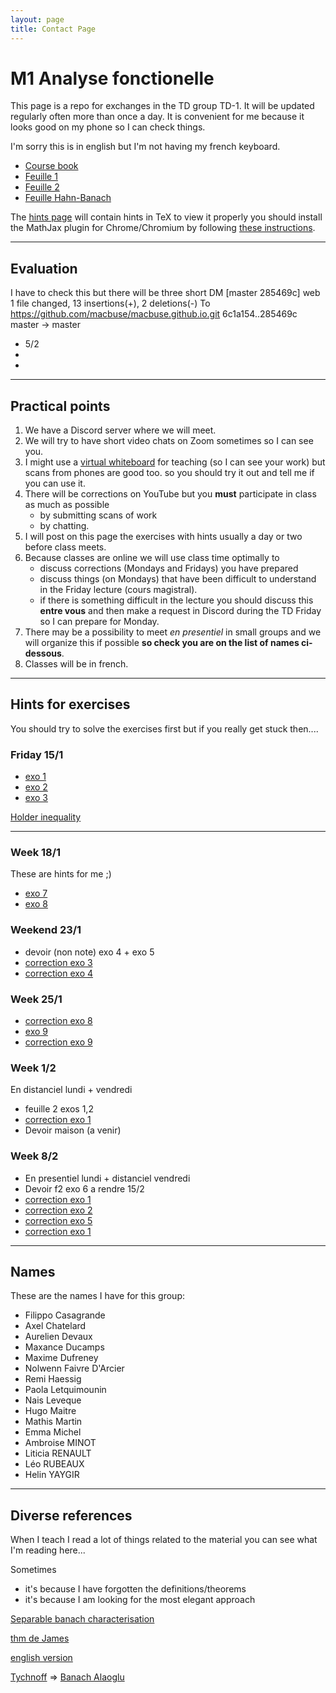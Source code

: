 ```yaml
---
layout: page
title: Contact Page
---
```


# M1 Analyse fonctionelle

This page is a repo for exchanges 
in the TD group TD-1. It will be updated regularly
often more than once a day. It is convenient for
me because it looks good on my phone so I can  check things.


I'm sorry 
this is in english but I'm not having  my french keyboard.

- [Course
    book](https://perso.telecom-paristech.fr/decreuse/_downloads/44d14d51b5d8b66b4a3aa0f6e9d2f9e0/analyse-fonctionnelle.pdf)
- [Feuille 1](./td1-lp.pdf)
- [Feuille 2](./td_duals.pdf)
- [Feuille Hahn-Banach](./td3-Hahn-Banach-bis.pdf)

The [hints page](https://github.com/macbuse/macbuse.github.io/blob/master/FN_ANAL/hints.md) will contain hints in TeX
to view it properly you should install the MathJax plugin
for Chrome/Chromium by following 
[these instructions](https://github.com/orsharir/github-mathjax/issues/37).


--- 

## Evaluation

I have to check this but there will be three short DM
[master 285469c] web
 1 file changed, 13 insertions(+), 2 deletions(-)
To https://github.com/macbuse/macbuse.github.io.git
   6c1a154..285469c  master -> master

- 5/2 
-
-

---

## Practical points

1. We have a Discord server where we will meet.
1. We will try to have short video chats on Zoom sometimes so I can see you.
1. I might use a [virtual whiteboard](https://awwapp.com/#)
for teaching (so I can see your work) but scans from phones are good too.
so you should try it out and tell me if you can use it.
1. There will be corrections on YouTube but you **must** participate in class
   as much as possible 
   - by submitting scans of work 
   - by chatting.
1. I will post on this page the exercises with hints usually a day or two before class meets. 
1. Because classes are online we will use class time optimally to
   - discuss corrections (Mondays and Fridays) you have prepared
   - discuss things (on Mondays) that have been difficult to understand in the Friday lecture (cours magistral).
   - if there is something difficult in the lecture you should discuss this **entre vous** and then make a request in Discord during the TD Friday so I can prepare for Monday.  
1. There may be a possibility to meet *en presentiel* in small groups and we will organize this if possible **so check you are on the list of
names ci-dessous**.
1. Classes will be in french.


---

## Hints for exercises 

You should try to solve the exercises first
but if you really get stuck then....

### Friday 15/1

- [exo 1](https://math.stackexchange.com/questions/242779/limit-of-lp-norm)
- [exo
    2](https://math.stackexchange.com/questions/386381/if-f-in-l-p-cap-l-q-1-leq-p-r-q-infty-then-f-in-l-r)
- [exo
    3](https://math.stackexchange.com/questions/1368174/separability-of-lp-spaces)


[Holder inequality](https://en.wikipedia.org/wiki/H%C3%B6lder%27s_inequality)


---

### Week 18/1

These are hints for me ;)


- [exo 7](https://en.wikipedia.org/wiki/Tychonoff%27s_theorem)
- [exo 8](https://math.stackexchange.com/questions/660418/why-is-l-infty-not-separable/660422#:~:text=is%20an%20uncontably%20infinite%20collection,%E2%84%93%E2%88%9E%20is%20not%20separable.)

### Weekend 23/1

- devoir (non note)  exo 4 + exo 5 
- [correction exo 3](./corr_exo3.pdf)
- [correction exo 4](./corr_exo4.pdf)

### Week 25/1


- [correction exo 8](./corr_1_8.pdf)
- [exo 9](https://math.stackexchange.com/questions/868787/dual-of-l-infty-is-not-l1)
- [correction exo 9](./corr_1_9.pdf)


### Week  1/2

En distanciel lundi + vendredi

- feuille 2 exos 1,2
- [correction exo 1](./corr_f2_1.pdf)
- Devoir maison (a venir)

### Week  8/2

- En presentiel lundi + distanciel vendredi
- Devoir f2 exo 6 a rendre 15/2
- [correction exo 1](./corr_f2_1.pdf)
- [correction exo 2](./corr_f2_2.pdf)
- [correction exo 5](./corr_f2_5.pdf)
- [correction exo 1](./corr_f3_1.pdf)

---
## Names

These are the names I have for this group:

- Filippo Casagrande 
- Axel Chatelard 
- Aurelien Devaux 
- Maxance Ducamps 
- Maxime Dufreney 
- Nolwenn Faivre D'Arcier 
- Remi Haessig 
- Paola Letquimounin 
- Nais Leveque 
- Hugo Maitre 
- Mathis Martin 
- Emma Michel 
- Ambroise MINOT
- Liticia RENAULT
- Léo RUBEAUX
- Helin YAYGIR

---

## Diverse references


When I teach I read a lot of things related to the material
you can see what I'm reading here... 

Sometimes 

- it's because I have forgotten the definitions/theorems
- it's because I am looking for the most elegant approach

[Separable banach characterisation](https://www.jstor.org/stable/2161889?seq=1)

[thm de James](https://fr.wikipedia.org/wiki/Th%C3%A9or%C3%A8me_de_James)

[english version](https://en.wikipedia.org/wiki/James%27s_theorem)

[Tychnoff](https://en.wikipedia.org/wiki/Tychonoff%27s_theorem)
=> [Banach
Alaoglu](https://en.wikipedia.org/wiki/Banach%E2%80%93Alaoglu_theorem)
